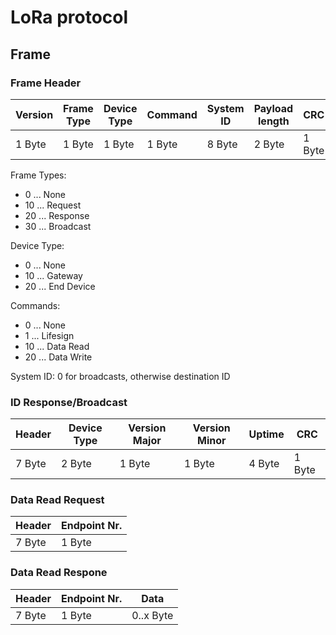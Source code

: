 # LoRa protocol

## Frame

### Frame Header

| Version | Frame Type | Device Type | Command   | System ID | Payload length | CRC    |
|---------|------------|-------------|-----------|-----------|----------------|--------|
| 1 Byte  | 1 Byte     | 1 Byte      | 1 Byte    | 8 Byte    | 2 Byte         | 1 Byte |

Frame Types:

- 0 ... None
- 10 ... Request
- 20 ... Response
- 30 ... Broadcast

Device Type:

- 0 ... None
- 10 ... Gateway
- 20 ... End Device

Commands:

- 0 ... None
- 1 ... Lifesign
- 10 ... Data Read
- 20 ... Data Write

System ID:
0 for broadcasts, otherwise destination ID

### ID Response/Broadcast

| Header  | Device Type | Version Major | Version Minor | Uptime    | CRC    |
|---------|-------------|---------------|---------------|-----------|--------|
| 7 Byte  | 2 Byte      | 1 Byte        | 1 Byte        | 4 Byte    | 1 Byte |

### Data Read Request

| Header  | Endpoint Nr. |
|---------|--------------|
| 7 Byte  | 1 Byte       |

### Data Read Respone

| Header  | Endpoint Nr. | Data      |
|---------|--------------|-----------|
| 7 Byte  | 1 Byte       | 0..x Byte |
